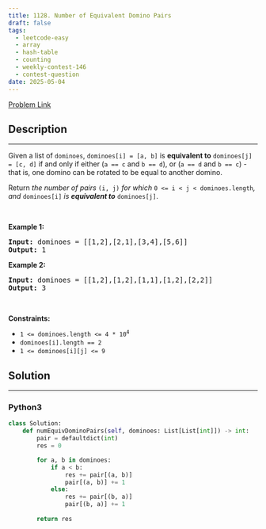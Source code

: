 ```yaml
---
title: 1128. Number of Equivalent Domino Pairs
draft: false
tags: 
  - leetcode-easy
  - array
  - hash-table
  - counting
  - weekly-contest-146
  - contest-question
date: 2025-05-04
---
```


[Problem Link](https://leetcode.com/problems/number-of-equivalent-domino-pairs/)

## Description

---
<p>Given a list of <code>dominoes</code>, <code>dominoes[i] = [a, b]</code> is <strong>equivalent to</strong> <code>dominoes[j] = [c, d]</code> if and only if either (<code>a == c</code> and <code>b == d</code>), or (<code>a == d</code> and <code>b == c</code>) - that is, one domino can be rotated to be equal to another domino.</p>

<p>Return <em>the number of pairs </em><code>(i, j)</code><em> for which </em><code>0 &lt;= i &lt; j &lt; dominoes.length</code><em>, and </em><code>dominoes[i]</code><em> is <strong>equivalent to</strong> </em><code>dominoes[j]</code>.</p>

<p>&nbsp;</p>
<p><strong class="example">Example 1:</strong></p>

<pre>
<strong>Input:</strong> dominoes = [[1,2],[2,1],[3,4],[5,6]]
<strong>Output:</strong> 1
</pre>

<p><strong class="example">Example 2:</strong></p>

<pre>
<strong>Input:</strong> dominoes = [[1,2],[1,2],[1,1],[1,2],[2,2]]
<strong>Output:</strong> 3
</pre>

<p>&nbsp;</p>
<p><strong>Constraints:</strong></p>

<ul>
	<li><code>1 &lt;= dominoes.length &lt;= 4 * 10<sup>4</sup></code></li>
	<li><code>dominoes[i].length == 2</code></li>
	<li><code>1 &lt;= dominoes[i][j] &lt;= 9</code></li>
</ul>


## Solution

---
### Python3
``` py title='number-of-equivalent-domino-pairs'
class Solution:
    def numEquivDominoPairs(self, dominoes: List[List[int]]) -> int:
        pair = defaultdict(int)
        res = 0

        for a, b in dominoes:
            if a < b:
                res += pair[(a, b)]
                pair[(a, b)] += 1
            else:
                res += pair[(b, a)]
                pair[(b, a)] += 1
            
        return res
```


